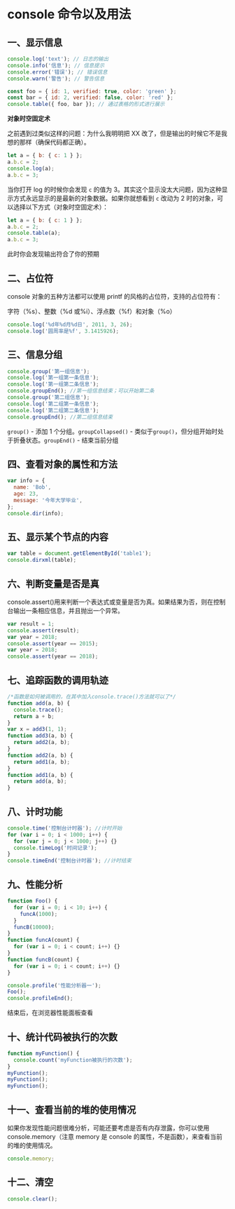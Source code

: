 # console 命令以及用法

## 一、显示信息

```javascript
console.log('text'); // 日志的输出
console.info('信息'); // 信息提示
console.error('错误'); // 错误信息
console.warn('警告'); // 警告信息

const foo = { id: 1, verified: true, color: 'green' };
const bar = { id: 2, verified: false, color: 'red' };
console.table({ foo, bar }); // 通过表格的形式进行展示
```

**对象时空固定术**

之前遇到过类似这样的问题：为什么我明明把 XX 改了，但是输出的时候它不是我想的那样（确保代码都正确）。

```javascript
let a = { b: { c: 1 } };
a.b.c = 2;
console.log(a);
a.b.c = 3;
```

当你打开 log 的时候你会发现 `c` 的值为 3。其实这个显示没太大问题，因为这种显示方式永远显示的是最新的对象数据。如果你就想看到 `c` 改动为 2 时的对象，可以选择以下方式（对象时空固定术）：

```javascript
let a = { b: { c: 1 } };
a.b.c = 2;
console.table(a);
a.b.c = 3;
```

此时你会发现输出符合了你的预期

## 二、占位符

console 对象的五种方法都可以使用 printf 的风格的占位符，支持的占位符有：

字符（%s）、整数（%d 或%i）、浮点数（%f）和对象（%o）

```javascript
console.log('%d年%d月%d日', 2011, 3, 26);
console.log('圆周率是%f', 3.1415926);
```

## 三、信息分组

```javascript
console.group('第一组信息');
console.log('第一组第一条信息');
console.log('第一组第二条信息');
console.groupEnd(); //第一组信息结束；可以开始第二条
console.group('第二组信息');
console.log('第二组第一条信息');
console.log('第二组第二条信息');
console.groupEnd(); //第二组信息结束
```

`group()` - 添加 1 个分组。`groupCollapsed()` - 类似于`group()`，但分组开始时处于折叠状态。`groupEnd()` - 结束当前分组

## 四、查看对象的属性和方法

```javascript
var info = {
  name: 'Bob',
  age: 23,
  message: '今年大学毕业',
};
console.dir(info);
```

## 五、显示某个节点的内容

```javascript
var table = document.getElementById('table1');
console.dirxml(table);
```

## 六、判断变量是否是真

console.assert()用来判断一个表达式或变量是否为真。如果结果为否，则在控制台输出一条相应信息，并且抛出一个异常。

```javascript
var result = 1;
console.assert(result);
var year = 2018;
console.assert(year == 2015);
var year = 2018;
console.assert(year == 2018);
```

## 七、追踪函数的调用轨迹

```javascript
/*函数是如何被调用的，在其中加入console.trace()方法就可以了*/
function add(a, b) {
  console.trace();
  return a + b;
}
var x = add3(1, 1);
function add3(a, b) {
  return add2(a, b);
}
function add2(a, b) {
  return add1(a, b);
}
function add1(a, b) {
  return add(a, b);
}
```

## 八、计时功能

```javascript
console.time('控制台计时器'); //计时开始
for (var i = 0; i < 1000; i++) {
  for (var j = 0; j < 1000; j++) {}
  console.timeLog('时间记录');
}
console.timeEnd('控制台计时器'); //计时结束
```

## 九、性能分析

```javascript
function Foo() {
  for (var i = 0; i < 10; i++) {
    funcA(1000);
  }
  funcB(10000);
}
function funcA(count) {
  for (var i = 0; i < count; i++) {}
}
function funcB(count) {
  for (var i = 0; i < count; i++) {}
}

console.profile('性能分析器一');
Foo();
console.profileEnd();
```

结束后，在浏览器性能面板查看

## 十、统计代码被执行的次数

```javascript
function myFunction() {
  console.count('myFunction被执行的次数');
}
myFunction();
myFunction();
myFunction();
```

## 十一、查看当前的堆的使用情况

如果你发现性能问题很难分析，可能还要考虑是否有内存泄露，你可以使用 console.memory（注意 memory 是 console 的属性，不是函数），来查看当前的堆的使用情况。

```javascript
console.memory;
```

## 十二、清空

```javascript
console.clear();
```
